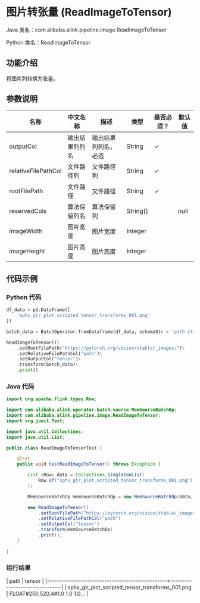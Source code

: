 # 图片转张量 (ReadImageToTensor)
Java 类名：com.alibaba.alink.pipeline.image.ReadImageToTensor

Python 类名：ReadImageToTensor


## 功能介绍

将图片列转换为张量。

## 参数说明

| 名称 | 中文名称 | 描述 | 类型 | 是否必须？ | 默认值 |
| --- | --- | --- | --- | --- | --- |
| outputCol | 输出结果列列名 | 输出结果列列名，必选 | String | ✓ |  |
| relativeFilePathCol | 文件路径列 | 文件路径列 | String | ✓ |  |
| rootFilePath | 文件路径 | 文件路径 | String | ✓ |  |
| reservedCols | 算法保留列名 | 算法保留列 | String[] |  | null |
| imageWidth | 图片宽度 | 图片宽度 | Integer |  |  |
| imageHeight | 图片高度 | 图片高度 | Integer |  |  |

## 代码示例

### Python 代码

```python
df_data = pd.DataFrame([
    'sphx_glr_plot_scripted_tensor_transforms_001.png'
])

batch_data = BatchOperator.fromDataframe(df_data, schemaStr = 'path string')

ReadImageToTensor()\
    .setRootFilePath("https://pytorch.org/vision/stable/_images/")\
	.setRelativeFilePathCol("path")\
	.setOutputCol("tensor")\
    .transform(batch_data)\
    .print()

```
### Java 代码
```java
import org.apache.flink.types.Row;

import com.alibaba.alink.operator.batch.source.MemSourceBatchOp;
import com.alibaba.alink.pipeline.image.ReadImageToTensor;
import org.junit.Test;

import java.util.Collections;
import java.util.List;

public class ReadImageToTensorTest {

	@Test
	public void testReadImageToTensor() throws Exception {

		List <Row> data = Collections.singletonList(
			Row.of("sphx_glr_plot_scripted_tensor_transforms_001.png")
		);

		MemSourceBatchOp memSourceBatchOp = new MemSourceBatchOp(data, "path string");

		new ReadImageToTensor()
			.setRootFilePath("https://pytorch.org/vision/stable/_images/")
			.setRelativeFilePathCol("path")
			.setOutputCol("tensor")
			.transform(memSourceBatchOp)
			.print();
	}

}
```

### 运行结果

| path                                             | tensor                         |
|--------------------------------------------------+--------------------------------|
| sphx_glr_plot_scripted_tensor_transforms_001.png | FLOAT#250,520,4#1.0 1.0 1.0... |
